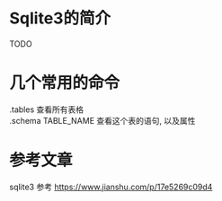 # Sqlite3的简介
TODO  

# 几个常用的命令
.tables  查看所有表格  
.schema TABLE_NAME 查看这个表的语句, 以及属性  

# 参考文章
sqlite3 
参考 https://www.jianshu.com/p/17e5269c09d4